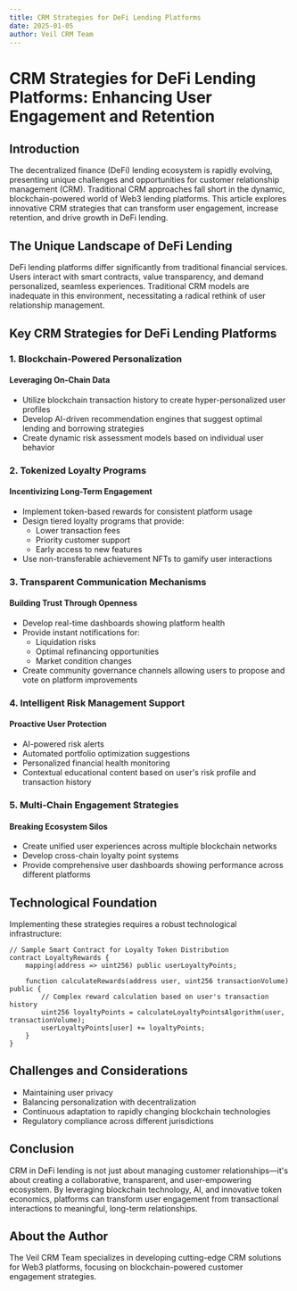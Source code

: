 ```yaml
---
title: CRM Strategies for DeFi Lending Platforms
date: 2025-01-05
author: Veil CRM Team
---
```


# CRM Strategies for DeFi Lending Platforms: Enhancing User Engagement and Retention

## Introduction

The decentralized finance (DeFi) lending ecosystem is rapidly evolving, presenting unique challenges and opportunities for customer relationship management (CRM). Traditional CRM approaches fall short in the dynamic, blockchain-powered world of Web3 lending platforms. This article explores innovative CRM strategies that can transform user engagement, increase retention, and drive growth in DeFi lending.

## The Unique Landscape of DeFi Lending

DeFi lending platforms differ significantly from traditional financial services. Users interact with smart contracts, value transparency, and demand personalized, seamless experiences. Traditional CRM models are inadequate in this environment, necessitating a radical rethink of user relationship management.

## Key CRM Strategies for DeFi Lending Platforms

### 1. Blockchain-Powered Personalization

#### Leveraging On-Chain Data
- Utilize blockchain transaction history to create hyper-personalized user profiles
- Develop AI-driven recommendation engines that suggest optimal lending and borrowing strategies
- Create dynamic risk assessment models based on individual user behavior

### 2. Tokenized Loyalty Programs

#### Incentivizing Long-Term Engagement
- Implement token-based rewards for consistent platform usage
- Design tiered loyalty programs that provide:
  - Lower transaction fees
  - Priority customer support
  - Early access to new features
- Use non-transferable achievement NFTs to gamify user interactions

### 3. Transparent Communication Mechanisms

#### Building Trust Through Openness
- Develop real-time dashboards showing platform health
- Provide instant notifications for:
  - Liquidation risks
  - Optimal refinancing opportunities
  - Market condition changes
- Create community governance channels allowing users to propose and vote on platform improvements

### 4. Intelligent Risk Management Support

#### Proactive User Protection
- AI-powered risk alerts
- Automated portfolio optimization suggestions
- Personalized financial health monitoring
- Contextual educational content based on user's risk profile and transaction history

### 5. Multi-Chain Engagement Strategies

#### Breaking Ecosystem Silos
- Create unified user experiences across multiple blockchain networks
- Develop cross-chain loyalty point systems
- Provide comprehensive user dashboards showing performance across different platforms

## Technological Foundation

Implementing these strategies requires a robust technological infrastructure:

```solidity
// Sample Smart Contract for Loyalty Token Distribution
contract LoyaltyRewards {
    mapping(address => uint256) public userLoyaltyPoints;
    
    function calculateRewards(address user, uint256 transactionVolume) public {
        // Complex reward calculation based on user's transaction history
        uint256 loyaltyPoints = calculateLoyaltyPointsAlgorithm(user, transactionVolume);
        userLoyaltyPoints[user] += loyaltyPoints;
    }
}
```

## Challenges and Considerations

- Maintaining user privacy
- Balancing personalization with decentralization
- Continuous adaptation to rapidly changing blockchain technologies
- Regulatory compliance across different jurisdictions

## Conclusion

CRM in DeFi lending is not just about managing customer relationships—it's about creating a collaborative, transparent, and user-empowering ecosystem. By leveraging blockchain technology, AI, and innovative token economics, platforms can transform user engagement from transactional interactions to meaningful, long-term relationships.

## About the Author

The Veil CRM Team specializes in developing cutting-edge CRM solutions for Web3 platforms, focusing on blockchain-powered customer engagement strategies.
